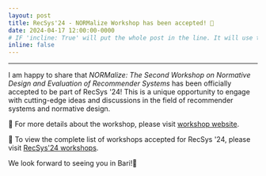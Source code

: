 ```yaml
---
layout: post
title: RecSys'24 - NORMalize Workshop has been accepted! 🚀
date: 2024-04-17 12:00:00-0000
# IF 'incline: True' will put the whole post in the line. It will use the whole annoucement as 'title'.
inline: false
---
```


***

I am happy to share that *NORMalize: The Second Workshop on Normative Design and Evaluation of Recommender Systems* has been officially accepted to be part of RecSys '24! This is a unique opportunity to engage with cutting-edge ideas and discussions in the field of recommender systems and normative design.

🔗 For more details about the workshop, please visit [workshop website](https://sites.google.com/view/normalizeworkshop/recsys24?authuser=0).

🔗 To view the complete list of workshops accepted for RecSys '24, please visit [RecSys'24 workshops](https://recsys.acm.org/recsys24/workshops/).

We look forward to seeing you in Bari!🚀